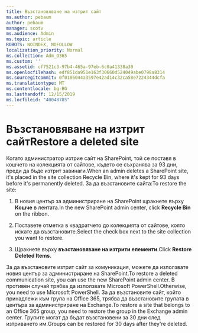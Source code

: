 ```yaml
---
title: Възстановяване на изтрит сайт
ms.author: pebaum
author: pebaum
manager: scotv
ms.audience: Admin
ms.topic: article
ROBOTS: NOINDEX, NOFOLLOW
localization_priority: Normal
ms.collection: Adm_O365
ms.custom: ''
ms.assetid: cf7521c3-97b4-465a-97eb-6c0a41338a30
ms.openlocfilehash: edf851da951e163f30660d524049abe0798a8314
ms.sourcegitcommit: 0f0186044a3597e42ad14c32ca58e7224344dcfa
ms.translationtype: MT
ms.contentlocale: bg-BG
ms.lasthandoff: 12/15/2019
ms.locfileid: "40048785"
---
```

# <a name="restore-a-deleted-site"></a><span data-ttu-id="2cf14-102">Възстановяване на изтрит сайт</span><span class="sxs-lookup"><span data-stu-id="2cf14-102">Restore a deleted site</span></span>

<span data-ttu-id="2cf14-103">Когато администратор изтрие сайт на SharePoint, той се поставя в кошчето на колекцията от сайтове, където се съхранява за 93 дни, преди да бъде изтрит завинаги.</span><span class="sxs-lookup"><span data-stu-id="2cf14-103">When an admin deletes a SharePoint site, it's placed in the site collection Recycle Bin, where it's kept for 93 days before it's permanently deleted.</span></span> <span data-ttu-id="2cf14-104">За да възстановите сайта:</span><span class="sxs-lookup"><span data-stu-id="2cf14-104">To restore the site:</span></span>
  
1. <span data-ttu-id="2cf14-105">В новия център за администриране на SharePoint щракнете върху **Кошче** в лентата.</span><span class="sxs-lookup"><span data-stu-id="2cf14-105">In the new SharePoint admin center, click **Recycle Bin** on the ribbon.</span></span> 
    
2. <span data-ttu-id="2cf14-106">Поставете отметка в квадратчето до колекцията от сайтове, която искате да възстановите.</span><span class="sxs-lookup"><span data-stu-id="2cf14-106">Select the check box next to the site collection you want to restore.</span></span>
    
3. <span data-ttu-id="2cf14-107">Щракнете върху **възстановяване на изтрити елементи**.</span><span class="sxs-lookup"><span data-stu-id="2cf14-107">Click **Restore Deleted Items**.</span></span>
    
<span data-ttu-id="2cf14-108">За да възстановите изтрит сайт за комуникация, можете да използвате новия център за администриране на SharePoint.</span><span class="sxs-lookup"><span data-stu-id="2cf14-108">To restore a deleted communication site, you can use the new SharePoint admin center.</span></span> <span data-ttu-id="2cf14-109">В противен случай трябва да използвате Microsoft PowerShell.</span><span class="sxs-lookup"><span data-stu-id="2cf14-109">Otherwise, you need to use Microsoft PowerShell.</span></span> <span data-ttu-id="2cf14-110">За да възстановите сайт, който принадлежи към група на Office 365, трябва да възстановите групата в центъра за администриране на Exchange.</span><span class="sxs-lookup"><span data-stu-id="2cf14-110">To restore a site that belongs to an Office 365 group, you need to restore the group in the Exchange admin center.</span></span> <span data-ttu-id="2cf14-111">Групите могат да бъдат възстановени за 30 дни след изтриването им.</span><span class="sxs-lookup"><span data-stu-id="2cf14-111">Groups can be restored for 30 days after they're deleted.</span></span>
  

